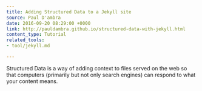 ```yaml
---
title: Adding Structured Data to a Jekyll site
source: Paul D'ambra
date: 2016-09-20 08:29:00 +0000
link: http://pauldambra.github.io/structured-data-with-jekyll.html
content_type: Tutorial
related_tools:
- tool/jekyll.md

---
```

Structured Data is a way of adding context to files served on the web so that computers (primarily but not only search engines) can respond to what your content means.





